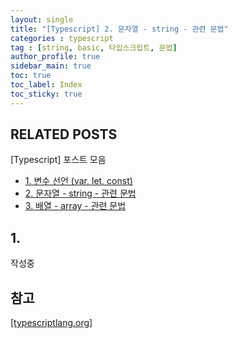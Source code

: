 ```yaml
---
layout: single
title: "[Typescript] 2. 문자열 - string - 관련 문법"
categories : typescript
tag : [string, basic, 타입스크립트, 문법]
author_profile: true
sidebar_main: true
toc: true
toc_label: Index
toc_sticky: true
---
```

## RELATED POSTS
[Typescript] 포스트 모음
- [1. 변수 선언 (var, let, const)](https://iamhmin.github.io/typescript/typescript-1/) 
- [2. 문자열 - string - 관련 문법](https://iamhmin.github.io/typescript/typescript-2/) 
- [3. 배열 - array - 관련 문법](https://iamhmin.github.io/typescript/typescript-3/) 

## 1. 
작성중



## 참고
[[typescriptlang.org]](https://www.typescriptlang.org/docs/handbook/variable-declarations.html) 
